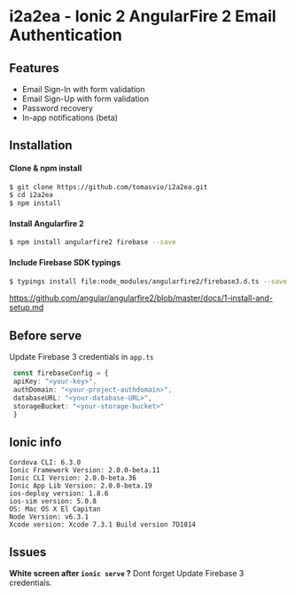 # i2a2ea - Ionic 2 AngularFire 2 Email Authentication
## Features
* Email Sign-In with form validation
* Email Sign-Up with form validation
* Password recovery
* In-app notifications (beta)

## Installation
#### Clone & npm install
```sh
$ git clone https://github.com/tomasvio/i2a2ea.git
$ cd i2a2ea
$ npm install
```
#### Install Angularfire 2
```sh
$ npm install angularfire2 firebase --save
```
#### Include Firebase SDK typings
```sh
$ typings install file:node_modules/angularfire2/firebase3.d.ts --save --global && typings install
```

https://github.com/angular/angularfire2/blob/master/docs/1-install-and-setup.md

## Before serve
Update Firebase 3 credentials in ```app.ts```
```ts
 const firebaseConfig = {
 apiKey: "<your-key>",
 authDomain: "<your-project-authdomain>",
 databaseURL: "<your-database-URL>",
 storageBucket: "<your-storage-bucket>"
 }
```

## Ionic info
```
Cordova CLI: 6.3.0
Ionic Framework Version: 2.0.0-beta.11
Ionic CLI Version: 2.0.0-beta.36
Ionic App Lib Version: 2.0.0-beta.19
ios-deploy version: 1.8.6
ios-sim version: 5.0.8
OS: Mac OS X El Capitan
Node Version: v6.3.1
Xcode version: Xcode 7.3.1 Build version 7D1014
```
## Issues
**White screen after ```ionic serve``` ?**
Dont forget Update Firebase 3 credentials.
